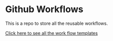 # Github Workflows

This is a repo to store all the reusable workflows.

[Click here to see all the work flow templates](https://github.com/AllenNeuralDynamics/.github#)